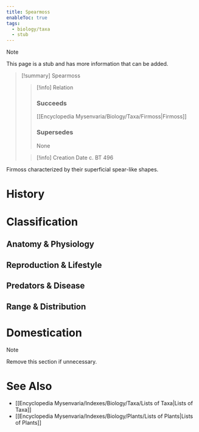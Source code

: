 ```yaml
---
title: Spearmoss
enableToc: true
tags:
  - biology/taxa
  - stub
---
```


> [!note]
> This page is a stub and has more information that can be added.

> [!summary] Spearmoss
> > [!info] Relation
> > ### Succeeds
> > [[Encyclopedia Mysenvaria/Biology/Taxa/Firmoss|Firmoss]]
> > ### Supersedes
> > None
>
> > [!info] Creation Date
> > c. BT 496

Firmoss characterized by their superficial spear-like shapes.
# History

# Classification
## Anatomy & Physiology

## Reproduction & Lifestyle

## Predators & Disease

## Range & Distribution

# Domestication

> [!note]
> Remove this section if unnecessary.
# See Also
- [[Encyclopedia Mysenvaria/Indexes/Biology/Taxa/Lists of Taxa|Lists of Taxa]]
- [[Encyclopedia Mysenvaria/Indexes/Biology/Plants/Lists of Plants|Lists of Plants]]